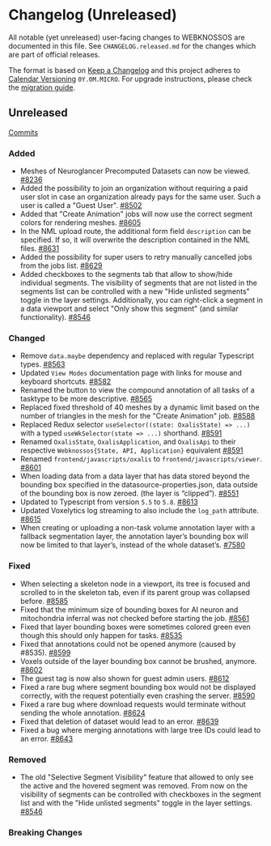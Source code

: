 # Changelog (Unreleased)

All notable (yet unreleased) user-facing changes to WEBKNOSSOS are documented in this file.
See `CHANGELOG.released.md` for the changes which are part of official releases.

The format is based on [Keep a Changelog](http://keepachangelog.com/en/1.0.0/)
and this project adheres to [Calendar Versioning](http://calver.org/) `0Y.0M.MICRO`.
For upgrade instructions, please check the [migration guide](MIGRATIONS.released.md).

## Unreleased
[Commits](https://github.com/scalableminds/webknossos/compare/25.05.1...HEAD)

### Added
- Meshes of Neuroglancer Precomputed Datasets can now be viewed. [#8236](https://github.com/scalableminds/webknossos/pull/8236)
- Added the possibility to join an organization without requiring a paid user slot in case an organization already pays for the same user. Such a user is called a "Guest User". [#8502](https://github.com/scalableminds/webknossos/pull/8502)
- Added that "Create Animation" jobs will now use the correct segment colors for rendering meshes. [#8605](https://github.com/scalableminds/webknossos/pull/8605)
- In the NML upload route, the additional form field `description` can be specified. If so, it will overwrite the description contained in the NML files. [#8631](https://github.com/scalableminds/webknossos/pull/8631)
- Added the possibility for super users to retry manually cancelled jobs from the jobs list. [#8629](https://github.com/scalableminds/webknossos/pull/8629)
- Added checkboxes to the segments tab that allow to show/hide individual segments. The visibility of segments that are not listed in the segments list can be controlled with a new "Hide unlisted segments" toggle in the layer settings. Additionally, you can right-click a segment in a data viewport and select "Only show this segment" (and similar functionality). [#8546](https://github.com/scalableminds/webknossos/pull/8546)

### Changed
- Remove `data.maybe` dependency and replaced with regular Typescript types. [#8563](https://github.com/scalableminds/webknossos/pull/8563)
- Updated `View Modes` documentation page with links for mouse and keyboard shortcuts. [#8582](https://github.com/scalableminds/webknossos/pull/8582)
- Renamed the button to view the compound annotation of all tasks of a tasktype to be more descriptive. [#8565](https://github.com/scalableminds/webknossos/pull/8565)
- Replaced fixed threshold of 40 meshes by a dynamic limit based on the number of triangles in the mesh for the "Create Animation" job. [#8588](https://github.com/scalableminds/webknossos/pull/8588)
- Replaced Redux selector `useSelector((state: OxalisState) => ...)` with a typed `useWkSelector(state => ...)` shorthand. [#8591](https://github.com/scalableminds/webknossos/pull/8591)
- Renamed `OxalisState`, `OxalisApplication`, and `OxalisApi` to their respective `Webknossos{State, API, Application}` equivalent [#8591](https://github.com/scalableminds/webknossos/pull/8591)
- Renamed `frontend/javascripts/oxalis` to `frontend/javascripts/viewer`. [#8601](https://github.com/scalableminds/webknossos/pull/8601)
- When loading data from a data layer that has data stored beyond the bounding box specified in the datasource-properties.json, data outside of the bounding box is now zeroed. (the layer is “clipped”). [#8551](https://github.com/scalableminds/webknossos/pull/8551)
- Updated to Typescript from version `5.5` to `5.8`. [#8613](https://github.com/scalableminds/webknossos/pull/8613)
- Updated Voxelytics log streaming to also include the `log_path` attribute. [#8615](https://github.com/scalableminds/webknossos/pull/8615)
- When creating or uploading a non-task volume annotation layer with a fallback segmentation layer, the annotation layer’s bounding box will now be limited to that layer’s, instead of the whole dataset’s. [#7580](https://github.com/scalableminds/webknossos/pull/7580)

### Fixed
- When selecting a skeleton node in a viewport, its tree is focused and scrolled to in the skeleton tab, even if its parent group was collapsed before. [#8585](https://github.com/scalableminds/webknossos/pull/8585)
- Fixed that the minimum size of bounding boxes for AI neuron and mitochondria inferral was not checked before starting the job. [#8561](https://github.com/scalableminds/webknossos/pull/8561)
- Fixed that layer bounding boxes were sometimes colored green even though this should only happen for tasks. [#8535](https://github.com/scalableminds/webknossos/pull/8535)
- Fixed that annotations could not be opened anymore (caused by #8535). [#8599](https://github.com/scalableminds/webknossos/pull/8599)
- Voxels outside of the layer bounding box cannot be brushed, anymore. [#8602](https://github.com/scalableminds/webknossos/pull/8602)
- The guest tag is now also shown for guest admin users. [#8612](https://github.com/scalableminds/webknossos/pull/8612)
- Fixed a rare bug where segment bounding box would not be displayed correctly, with the request potentially even crashing the server. [#8590](https://github.com/scalableminds/webknossos/pull/8590)
- Fixed a rare bug where download requests would terminate without sending the whole annotation. [#8624](https://github.com/scalableminds/webknossos/pull/8624)
- Fixed that deletion of dataset would lead to an error. [#8639](https://github.com/scalableminds/webknossos/pull/8639)
- Fixed a bug where merging annotations with large tree IDs could lead to an error. [#8643](https://github.com/scalableminds/webknossos/pull/8643)

### Removed
- The old "Selective Segment Visibility" feature that allowed to only see the active and the hovered segment was removed. From now on the visibility of segments can be controlled with checkboxes in the segment list and with the "Hide unlisted segments" toggle in the layer settings. [#8546](https://github.com/scalableminds/webknossos/pull/8546)

### Breaking Changes
